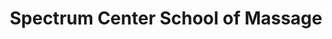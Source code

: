 ---
title: "Spectrum Center School of Massage"
url: /lake-stevens/spectrum-center-school-of-massage/
shop: massage
---